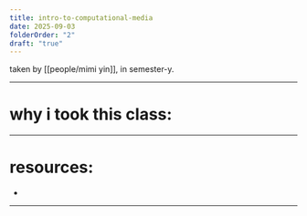 ```yaml
---
title: intro-to-computational-media
date: 2025-09-03
folderOrder: "2"
draft: "true"
---
```

taken by [[people/mimi yin]], in semester-y. 

---
# why i took this class: 


---
# resources: 
- 

---
